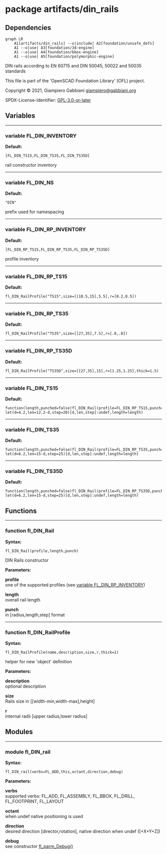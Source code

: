 # package artifacts/din_rails

## Dependencies

```mermaid
graph LR
    A1[artifacts/din_rails] --o|include| A2[foundation/unsafe_defs]
    A1 --o|use| A3[foundation/3d-engine]
    A1 --o|use| A4[foundation/bbox-engine]
    A1 --o|use| A5[foundation/polymorphic-engine]
```

DIN rails according to EN 60715 and DIN 50045, 50022 and 50035 standards

This file is part of the 'OpenSCAD Foundation Library' (OFL) project.

Copyright © 2021, Giampiero Gabbiani <giampiero@gabbiani.org>

SPDX-License-Identifier: [GPL-3.0-or-later](https://spdx.org/licenses/GPL-3.0-or-later.html)


## Variables

---

### variable FL_DIN_INVENTORY

__Default:__

    [FL_DIN_TS15,FL_DIN_TS35,FL_DIN_TS35D]

rail constructor inventory

---

### variable FL_DIN_NS

__Default:__

    "DIN"

prefix used for namespacing

---

### variable FL_DIN_RP_INVENTORY

__Default:__

    [FL_DIN_RP_TS15,FL_DIN_RP_TS35,FL_DIN_RP_TS35D]

profile inventory

---

### variable FL_DIN_RP_TS15

__Default:__

    fl_DIN_RailProfile("TS15",size=[[10.5,15],5.5],r=[0.2,0.5])

---

### variable FL_DIN_RP_TS35

__Default:__

    fl_DIN_RailProfile("TS35",size=[[27,35],7.5],r=[.8,.8])

---

### variable FL_DIN_RP_TS35D

__Default:__

    fl_DIN_RailProfile("TS35D",size=[[27,35],15],r=[1.25,1.25],thick=1.5)

---

### variable FL_DIN_TS15

__Default:__

    function(length,punched=false)fl_DIN_Rail(profile=FL_DIN_RP_TS15,punch=punched?let(d=4.2,len=12.2-d,step=20)[d,len,step]:undef,length=length)

---

### variable FL_DIN_TS35

__Default:__

    function(length,punched=false)fl_DIN_Rail(profile=FL_DIN_RP_TS35,punch=punched?let(d=6.2,len=15-d,step=25)[d,len,step]:undef,length=length)

---

### variable FL_DIN_TS35D

__Default:__

    function(length,punched=false)fl_DIN_Rail(profile=FL_DIN_RP_TS35D,punch=punched?let(d=6.2,len=15-d,step=25)[d,len,step]:undef,length=length)

## Functions

---

### function fl_DIN_Rail

__Syntax:__

```text
fl_DIN_Rail(profile,length,punch)
```

DIN Rails constructor

__Parameters:__

__profile__  
one of the supported profiles (see [variable FL_DIN_RP_INVENTORY](#variable-fl_din_rp_inventory))

__length__  
overall rail length

__punch__  
in [radius,length,step] format


---

### function fl_DIN_RailProfile

__Syntax:__

```text
fl_DIN_RailProfile(name,description,size,r,thick=1)
```

helper for new 'object' definition

__Parameters:__

__description__  
optional description

__size__  
Rails size in [[width-min,width-max],height]

__r__  
internal radii [upper radius,lower radius]


## Modules

---

### module fl_DIN_rail

__Syntax:__

    fl_DIN_rail(verbs=FL_ADD,this,octant,direction,debug)

__Parameters:__

__verbs__  
supported verbs: FL_ADD, FL_ASSEMBLY, FL_BBOX, FL_DRILL, FL_FOOTPRINT, FL_LAYOUT

__octant__  
when undef native positioning is used

__direction__  
desired direction [director,rotation], native direction when undef ([+X+Y+Z])

__debug__  
see constructor [fl_parm_Debug()](../foundation/core.md#function-fl_parm_debug)


